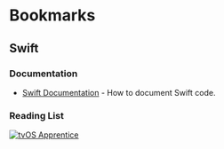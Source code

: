 # Bookmarks

## Swift

### Documentation

* [Swift Documentation](http://nshipster.com/swift-documentation/) - How to document Swift code.

### Reading List

[![tvOS Apprentice](http://cdn5.raywenderlich.com/wp-content/themes/raywenderlich/images/store-2015/small/tvt@2x.png)](http://www.raywenderlich.com/store/tvos-apprentice)
